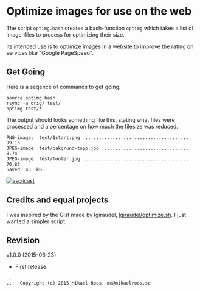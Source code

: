 Optimize images for use on the web
================================================

The script `optimg.bash` creates a bash-function `optimg` which takes a list of image-files to process for optimizing their size.

Its intended use is to optimize images in a website to improve the rating on services like "Google PageSpeed".



Get Going
------------------------------------------------

Here is a seqence of commands to get going.

```
source optimg.bash
rsync -a orig/ test/
optimg test/*
```

The output should looks something like this, stating what files were processed and a percentage on how much the filesize was reduced.

```
PNG-image:  test/1start.png  .......................................  99.15
JPEG-image: test/bakgrund-topp.jpg  ................................   8.74
JPEG-image: test/footer.jpg  .......................................  76.83
Saved  43  kB.
```


[![asciicast](https://asciinema.org/a/22233.png)](https://asciinema.org/a/22233)

Credits and equal projects
------------------------------------------------

I was inspired by the Gist made by lgiraudel, [lgiraudel/optimize.sh](https://gist.github.com/lgiraudel/6065155). I just wanted a simpler script.



Revision
------------------------------------------------

v1.0.0 (2015-06-23)

* First release.


```
 .  
..:  Copyright (c) 2015 Mikael Roos, me@mikaelroos.se
```
